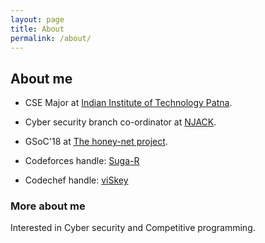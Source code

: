 ```yaml
---
layout: page
title: About
permalink: /about/
---
```

## About me

- CSE Major at [Indian Institute of Technology Patna](https://www.iitp.ac.in/).

- Cyber security branch co-ordinator at [NJACK](https://github.com/Njack-IITP).

- GSoC'18 at [The honey-net project](https://honeynet.org/).

- Codeforces handle: [Suga-R](http://codeforces.com/profile/Suga-R)

- Codechef handle: [viSkey](https://www.codechef.com/users/viskey)

### More about me 

Interested in Cyber security and Competitive programming.
